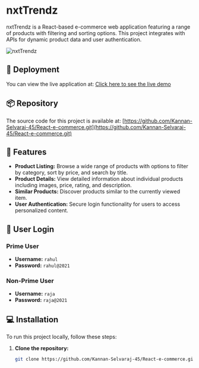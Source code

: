 # nxtTrendz

nxtTrendz is a React-based e-commerce web application featuring a range of products with filtering and sorting options. This project integrates with APIs for dynamic product data and user authentication.

![nxtTrendz](https://assets.ccbp.in/frontend/react-js/nxt-trendz-logo-img.png)

## 🚀 Deployment

You can view the live application at: [Click here to see the live demo](https://nxtapp45.ccbp.tech)

## 📦 Repository

The source code for this project is available at: [https://github.com/Kannan-Selvaraj-45/React-e-commerce.git](https://github.com/Kannan-Selvaraj-45/React-e-commerce.git)

## 🌟 Features

- **Product Listing:** Browse a wide range of products with options to filter by category, sort by price, and search by title.
- **Product Details:** View detailed information about individual products including images, price, rating, and description.
- **Similar Products:** Discover products similar to the currently viewed item.
- **User Authentication:** Secure login functionality for users to access personalized content.

## 👤 User Login

### Prime User
- **Username:** `rahul`
- **Password:** `rahul@2021`

### Non-Prime User
- **Username:** `raja`
- **Password:** `raja@2021`

## 💻 Installation

To run this project locally, follow these steps:

1. **Clone the repository:**
   ```bash
   git clone https://github.com/Kannan-Selvaraj-45/React-e-commerce.git
